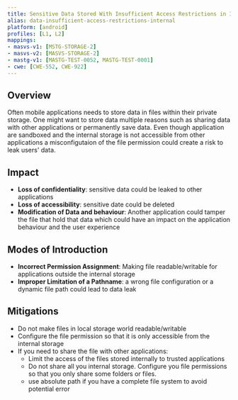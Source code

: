 ```yaml
---
title: Sensitive Data Stored With Insufficient Access Restrictions in Internal Locations
alias: data-insufficient-access-restrictions-internal
platform: [android]
profiles: [L1, L2]
mappings:
- masvs-v1: [MSTG-STORAGE-2]
- masvs-v2: [MASVS-STORAGE-2]
- mastg-v1: [MASTG-TEST-0052, MASTG-TEST-0001]
- cwe: [CWE-552, CWE-922]
---
```


## Overview

Often mobile applications needs to store data in files within their private storage. One might want to store data multiple reasons such as sharing data with other applications or permanently save data.
Even though application are sandboxed and the internal storage is not accessible from other applications a misconfigutaion of the file permission could create a risk to leak users' data.

## Impact
* **Loss of confidentiality**: sensitive data could be leaked to other applications
* **Loss of accessibility**: sensitive date could be deleted
* **Modification of Data and behaviour**: Another application could tamper the file that hold that data which could have an impact on the application behaviour and the user experience

## Modes of Introduction

* **Incorrect Permission Assignment**: Making file readable/writable for applications outside the internal storage
* **Improper Limitation of a Pathname**: a wrong file configuration or a dynamic file path could lead to data leak

## Mitigations

* Do not make files in local storage world readable/writable
* Configure the file permission so that it is only accessible from the internal storage
* If you need to share the file with other applications:
    * Limit the  access of the files stored internally to trusted applications
    * Do not share all you internal storage. Configure you file permissions so that you only share some folders or files.
    * use absolute path if you have a complete file system to avoid potential error
